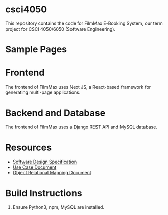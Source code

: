 # csci4050

This repository contains the code for FilmMax E-Booking System, our term project for CSCI 4050/6050 (Software Engineering).

# Sample Pages

# Frontend

The frontend of FilmMax uses Next JS, a React-based framework for generating multi-page applications. 

# Backend and Database

The frontend of FilmMax uses a Django REST API and MySQL database.

# Resources
- [Software Design Specification](https://drive.google.com/file/d/19BxZXoNKDMEvg32R_-0QsofdhG0nXu0V/view?usp=sharing)
- [Use Case Document](https://drive.google.com/file/d/10VNhjRdMAJEw87sk8kqhlnsaNY9btK-K/view?usp=sharing)
- [Object Relational Mapping Document](https://drive.google.com/file/d/1WtAcNt3uk3PSsWwcRCCVcs4IPj7-HM7g/view?usp=sharing)

# Build Instructions
1. Ensure Python3, npm, MySQL are installed.

